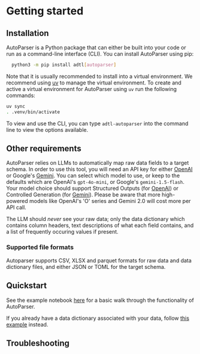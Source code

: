 # Getting started

## Installation

AutoParser is a Python package that can either be built into your code or run as a
command-line interface (CLI). You can install AutoParser using pip:

```bash
  python3 -m pip install adtl[autoparser]
```

Note that it is usually recommended to install into a virtual environment. We recommend using [uv](https://github.com/astral-sh/uv) to manage the virtual environment. To create and active a virtual environment for AutoParser using `uv` run the following commands:

```bash
uv sync
. .venv/bin/activate
```

To view and use the CLI, you can type `adtl-autoparser` into the command line to view the
options available.

## Other requirements

AutoParser relies on LLMs to automatically map raw data fields to a target schema.
In order to use this tool, you will need an API key for either [OpenAI](https://platform.openai.com/docs/quickstart/create-and-export-an-api-key)
or Google's [Gemini](https://aistudio.google.com/apikey).
You can select which model to use, or keep to the defaults which are OpenAI's `gpt-4o-mini`,
or Google's `gemini-1.5-flash`. Your model choice should support Structured Outputs (for [OpenAI](https://platform.openai.com/docs/guides/structured-outputs#supported-models)) or Controlled Generation (for [Gemini](https://cloud.google.com/vertex-ai/generative-ai/docs/multimodal/control-generated-output)). Please be aware that more high-powered models like OpenAI's
'O' series and Gemini 2.0 will cost more per API call.

The LLM should *never* see your raw data; only the data dictionary which contains
column headers, text descriptions of what each field contains, and a list of frequently
occuring values if present.

### Supported file formats
Autoparser supports CSV, XLSX and parquet formats for raw data and data dictionary files, and either
JSON or TOML for the target schema.

## Quickstart

See the example notebook [here](../examples/example.ipynb) for a basic walk through the
functionality of AutoParser.

If you already have a data dictionary associated with your data, follow
[this example](../examples/example_with_dict.ipynb) instead.

## Troubleshooting
